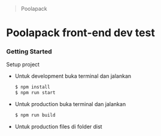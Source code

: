 > Poolapack

# Poolapack front-end dev test

### Getting Started

Setup project

- Untuk development buka terminal dan jalankan
  ```bash
  $ npm install
  $ npm run start
  ```
- Untuk production buka terminal dan jalankan
  ```bash
  $ npm run build
  ```
- Untuk production files di folder dist
